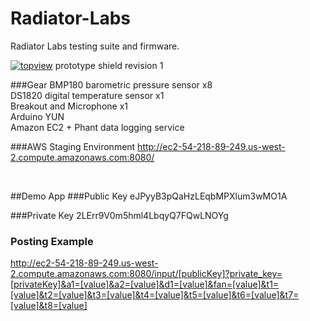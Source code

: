 # Radiator-Labs
Radiator Labs testing suite and firmware.

[![topview](https://raw.githubusercontent.com/brunokruse/Radiator-Labs/master/images/TopView_R1.JPG?token=AADEjzuzgyAq9yxAXoS1NBBdKINDmfmcks5XkHGVwA%3D%3D)](https://raw.githubusercontent.com/brunokruse/Radiator-Labs/master/images/TopView_R1.JPG?token=AADEjzuzgyAq9yxAXoS1NBBdKINDmfmcks5XkHGVwA%3D%3D)
prototype shield revision 1

###Gear
BMP180 barometric pressure sensor x8 <br/>
DS1820 digital temperature sensor x1 <br/>
Breakout and Microphone x1 <br/>
Arduino YUN <br/>
Amazon EC2 + Phant data logging service <br/>

###AWS Staging Environment
http://ec2-54-218-89-249.us-west-2.compute.amazonaws.com:8080/

<br>

##Demo App
###Public Key
eJPyyB3pQaHzLEqbMPXlum3wMO1A

###Private Key
2LErr9V0m5hml4LbqyQ7FQwLNOYg

### Posting Example
http://ec2-54-218-89-249.us-west-2.compute.amazonaws.com:8080/input/[publicKey]?private_key=[privateKey]&a1=[value]&a2=[value]&d1=[value]&fan=[value]&t1=[value]&t2=[value]&t3=[value]&t4=[value]&t5=[value]&t6=[value]&t7=[value]&t8=[value]



